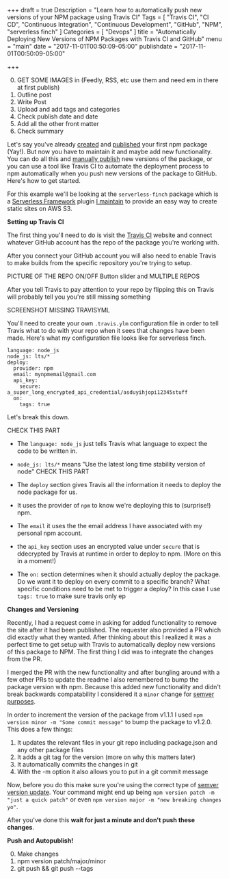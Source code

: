 +++
draft = true
Description = "Learn how to automatically push new versions of your NPM package using Travis CI"
Tags = [
  "Travis CI",
  "CI CD",
  "Continuous Integration",
  "Continuous Development",
  "GitHub",
  "NPM",
  "serverless finch"
]
Categories = [
  "Devops"
]
title = "Automatically Deploying New Versions of NPM Packages with Travis CI and GitHub"
menu = "main"
date = "2017-11-01T00:50:09-05:00"
publishdate = "2017-11-01T00:50:09-05:00"

+++

0. GET SOME IMAGES in (Feedly, RSS, etc use them and need em in there at first publish)
1. Outline post
2. Write Post
3. Upload and add tags and categories
4. Check publish date and date
5. Add all the other front matter
6. Check summary


Let's say you've already [created](https://docs.npmjs.com/getting-started/creating-node-modules) and [published](https://docs.npmjs.com/getting-started/publishing-npm-packages) your first npm package (Yay!). But now you have to maintain it and maybe add new functionality. You can do all this and [manually publish](https://docs.npmjs.com/getting-started/publishing-npm-packages) new versions of the package, or you can use a tool like Travis CI to automate the deployment process to npm automatically when you push new versions of the package to GitHub. Here's how to get started.

<!--more-->

For this example we'll be looking at the `serverless-finch` package which is a [Serverless Framework](https://www.serverless.com) plugin [I maintain](https://www.fernandomc.com/posts/publishing-serverless-finch/) to provide an easy way to create static sites on AWS S3.

**Setting up Travis CI**

The first thing you'll need to do is visit the [Travis CI](https://travis-ci.org) website and connect whatever GitHub account has the repo of the package you're working with.

After you connect your GitHub account you will also need to enable Travis to make builds from the specific repository you're trying to setup. 

PICTURE OF THE REPO ON/OFF Button slider and MULTIPLE REPOS

After you tell Travis to pay attention to your repo by flipping this on Travis will probably tell you you're still missing something

SCREENSHOT MISSING TRAVISYML

You'll need to create your own `.travis.ylm` configuration file in order to tell Travis what to do with your repo when it sees that changes have been made. Here's what my configuration file looks like for serverless finch.

```
language: node_js
node_js: lts/*
deploy:
  provider: npm
  email: mynpmemail@gmail.com
  api_key:
    secure: a_super_long_encrypted_api_credential/asduyihjopi12345stuff
  on:
    tags: true
```

Let's break this down.

CHECK THIS PART
- The `language: node_js` just tells Travis what language to expect the code to be written in.  
- `node_js: lts/*` means "Use the latest long time stability version of node"
CHECK THIS PART

- The `deploy` section gives Travis all the information it needs to deploy the node package for us.
- It uses the provider of `npm` to know we're deploying this to (surprise!) npm.
- The `email` it uses the the email address I have associated with my personal npm account.
- the `api_key` section uses an encrypted value under `secure` that is ddecrypted by Travis at runtime in order to deploy to npm. (More on this in a moment!)
- The `on:` section determines when it should actually deploy the package. Do we want it to deploy on every commit to a specific branch? What specific conditions need to be met to trigger a deploy? In this case I use `tags: true` to make sure travis only ep

**Changes and Versioning**

Recently, I had a request come in asking for added functionality to remove the site after it had been published. The requester also provided a PR which did exactly what they wanted. After thinking about this I realized it was a perfect time to get setup with Travis to automatically deploy new versions of this package to NPM. The first thing I did was to integrate the changes from the PR.

I merged the PR with the new functionality and after bungling around with a few other PRs to update the readme I also remembered to bump the package version with npm. Because this added new functionality and didn't break backwards compatability I considered it a `minor` change for [semver purposes](https://docs.npmjs.com/getting-started/semantic-versioning).

In order to increment the version of the package from v1.1.1 I used `npm version minor -m "Some commit message"` to bump the package to v1.2.0. This does a few things:

1. It updates the relevant files in your git repo including package.json and any other package files
2. It adds a git tag for the version (more on why this matters later)
3. It automatically commits the changes in git
4. With the -m option it also allows you to put in a git commit message

Now, before you do this make sure you're using the correct type of [semver version update](https://docs.npmjs.com/getting-started/semantic-versioning). Your command might end up being `npm version patch -m "just a quick patch"` or even `npm version major -m "new breaking changes yo"`. 

After you've done this **wait for just a minute and don't push these changes**. 

**Push and Autopublish!**

0. Make changes
1. npm version patch/major/minor
2. git push && git push --tags
